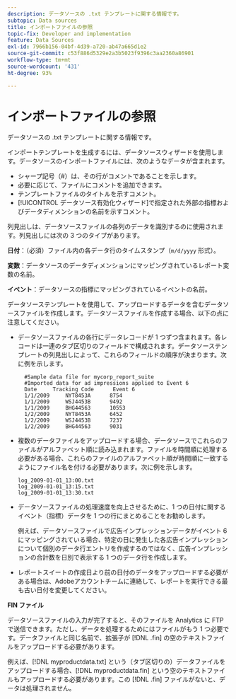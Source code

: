 ```yaml
---
description: データソースの .txt テンプレートに関する情報です。
subtopic: Data sources
title: インポートファイルの参照
topic-fix: Developer and implementation
feature: Data Sources
exl-id: 7966b156-04bf-4d39-a720-ab47a665d1e2
source-git-commit: c53f886d5329e2a3b5023f9396c3aa2360a86901
workflow-type: tm+mt
source-wordcount: '431'
ht-degree: 93%

---
```


# インポートファイルの参照

データソースの .txt テンプレートに関する情報です。

インポートテンプレートを生成するには、データソースウィザードを使用します。データソースのインポートファイルには、次のようなデータが含まれます。

* シャープ記号（#）は、その行がコメントであることを示します。
* 必要に応じて、ファイルにコメントを追加できます。
* テンプレートファイルのタイトルを示すコメント。
* [!UICONTROL データソース有効化ウィザード]で指定された外部の指標およびデータディメンションの名前を示すコメント。

列見出しは、データソースファイルの各列のデータを識別するのに使用されます。列見出しには次の 3 つのタイプがあります。

**日付**：（必須）ファイル内の各データ行のタイムスタンプ（`m/d/yyyy` 形式）。

**変数**：データソースのデータディメンションにマッピングされているレポート変数の名前。

**イベント**：データソースの指標にマッピングされているイベントの名前。

データソーステンプレートを使用して、アップロードするデータを含むデータソースファイルを作成します。データソースファイルを作成する場合、以下の点に注意してください。

* データソースファイルの各行にデータレコードが 1 つずつ含まれます。各レコードは一連のタブ区切りのフィールドで構成されます。データソーステンプレートの列見出しによって、これらのフィールドの順序が決まります。次に例を示します。

   ```
     #Sample data file for mycorp_report_suite 
     #Imported data for ad impressions applied to Event 6
     Date     Tracking Code      Event 6 
     1/1/2009     NYT8453A      8754
     1/1/2009     WSJ4453B      9492
     1/1/2009     BHG44563      10553
     1/2/2009     NYT8453A      6452
     1/2/2009     WSJ4453B      7237
     1/2/2009     BHG44563      9031
   ```

* 複数のデータファイルをアップロードする場合、データソースでこれらのファイルがアルファベット順に読み込まれます。ファイルを時間順に処理する必要がある場合、これらのファイルのアルファベット順が時間順に一致するようにファイル名を付ける必要があります。次に例を示します。

   ```
   log_2009-01-01_13:00.txt
   log_2009-01-01_13:15.txt
   log_2009-01-01_13:30.txt
   ```

* データソースファイルの処理速度を向上させるために、1 つの日付に関するイベント（指標）データを 1 つの行にまとめることをお勧めします。

   例えば、データソースファイルで広告インプレッションデータがイベント 6 にマッピングされている場合、特定の日に発生した各広告インプレッションについて個別のデータ行エントリを作成するのではなく、広告インプレッションの合計数を日別で表示する 1 つのデータ行を作成します。
* レポートスイートの作成日より前の日付のデータをアップロードする必要がある場合は、Adobeアカウントチームに連絡して、レポートを実行できる最も古い日付を変更してください。

**FIN ファイル**

データソースファイルの入力が完了すると、そのファイルを Analytics に FTP で送信できます。ただし、データを処理するためにはファイルがもう 1 つ必要です。データファイルと同じ名前で、拡張子が [!DNL .fin] の空のテキストファイルをアップロードする必要があります。

例えば、[!DNL myproductdata.txt] という（タブ区切りの）データファイルをアップロードする場合、[!DNL myproductdata.fin] という空のテキストファイルもアップロードする必要があります。この [!DNL .fin] ファイルがないと、データは処理されません。
